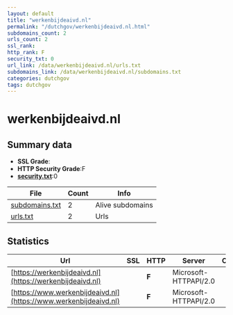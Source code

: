 ```yaml
---
layout: default
title: "werkenbijdeaivd.nl"
permalink: "/dutchgov/werkenbijdeaivd.nl.html"
subdomains_count: 2
urls_count: 2
ssl_rank: 
http_rank: F
security_txt: 0
url_link: /data/werkenbijdeaivd.nl/urls.txt
subdomains_link: /data/werkenbijdeaivd.nl/subdomains.txt
categories: dutchgov
tags: dutchgov
---
```



# werkenbijdeaivd.nl
## Summary data


 - **SSL Grade**:
 - **HTTP Security Grade**:F
 - **[security.txt](https://www.digitaleoverheid.nl/nieuws/standaard-security-txt-nu-verplicht-voor-overheid/)**:0


| File       | Count | Info |
|------------|-------|------|
|[subdomains.txt](/DutchGovScope/data/werkenbijdeaivd.nl/subdomains.txt)|2|Alive subdomains|
|[urls.txt](/DutchGovScope/data/werkenbijdeaivd.nl/urls.txt)|2|Urls|


## Statistics


| Url | SSL | HTTP | Server | Cookie | HSTS | CORS | CTO | CSP | XFO | XXP | RP |FP| Tech |Title |
|--------|-------|-------|------|------|------|------|------|------|------|------|------|------|------|------|
|[https://werkenbijdeaivd.nl](https://werkenbijdeaivd.nl)| | **F**|Microsoft-HTTPAPI/2.0| | | | | | | | :white_check_mark: | |Microsoft HTTPAPI:2.0|Not Found|
|[https://www.werkenbijdeaivd.nl](https://www.werkenbijdeaivd.nl)| | **F**|Microsoft-HTTPAPI/2.0| | | | | | | | :white_check_mark: | |Microsoft HTTPAPI:2.0|Not Found|


